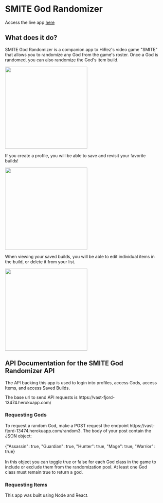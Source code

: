 <h1>SMITE God Randomizer</h1>
<p> Access the live app <a href="https://sheltered-dawn-38630.herokuapp.com/">here</a></p>

<h2>What does it do?</h2>
<p>SMITE God Randomizer is a companion app to HiRez's video game "SMITE" that allows you to randomize any God from the game's roster. Once a God is randomed, you can also randomize the God's item build.</p>
<div><img src="https://i.imgur.com/QoVFGOp.jpg" width="270"/></div>

<p>If you create a profile, you will be able to save and revisit your favorite builds!</p>
<div><img src="https://i.imgur.com/lT1X3wG.jpg" width="270"/></div>

<p>When viewing your saved builds, you will be able to edit individual items in the build, or delete it from your list.</p>
<div><img src="https://i.imgur.com/TGATctI.jpg" width="270"/></div>

<h2>API Documentation for the SMITE God Randomizer API</h2> 
<p>The API backing this app is used to login into profiles, access Gods, access Items, and access Saved Builds.</p>
<p>The base url to send API requests is https://vast-fjord-13474.herokuapp.com/</p>
<h3>Requesting Gods</h3>
<p>To request a random God, make a POST request the endpoint https://vast-fjord-13474.herokuapp.com/random3. The body of your post contain the JSON object: 
 <br></br>
{"Assassin": true,
 "Guardian": true,
 "Hunter": true,
 "Mage": true,
 "Warrior": true}
 <br></br>
 In this object you can toggle true or false for each God class in the game to include or exclude them from the randomization pool. At least one God class must remain true to return a god.
</p>
<h3>Requesting Items</h3>


<p>This app was built using Node and React.</p>
